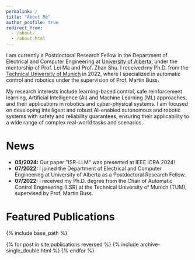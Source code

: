 ```yaml
---
permalink: /
title: "About Me"
author_profile: true
redirect_from: 
  - /about/
  - /about.html
---
```


I am currently a Postdoctoral Research Fellow in the Department of Electrical and Computer Engineering at [University of Alberta](https://www.ualberta.ca/index.html), under the mentorship of Prof. Lei Ma and Prof. Zhan Shu. I received my Ph.D. from the [Technical University of Munich](https://www.tum.de/) in 2022, where I specialized in automatic control and robotics under the supervision of Prof. Martin Buss.

My research interests include learning-based control, safe reinforcement learning, Artificial Intelligence (AI) and Machine Learning (ML) approaches, and their applications in robotics and cyber-physical systems. I am focused on developing intelligent and robust AI-enabled autonomous and robotic systems with safety and reliability guarantees, ensuring their applicability to a wide range of complex real-world tasks and scenarios.

News
======
* <b>05/2024:</b> Our paper "ISR-LLM" was presented at IEEE ICRA 2024!
* <b>07/2022:</b> I joined the Department of Electrical and Computer Engineering at University of Alberta as a Postdoctoral Research Fellow. 
* <b>07/2022:</b> I received my Ph.D. degree from the Chair of Automatic Control Engineering (LSR) at the Technical University of Munich (TUM), supervised by Prof. Martin Buss.

Featured Publications
======
{% include base_path %}

{% for post in site.publications reversed %}
  {% include archive-single_double.html %}
{% endfor %}


